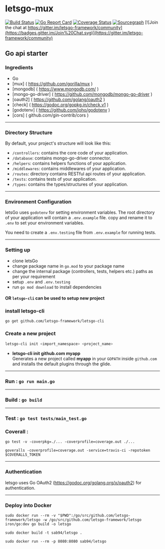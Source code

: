 # letsgo-mux
[![Build Status](https://travis-ci.org/letsgo-framework/letsgo.svg?branch=master)](https://travis-ci.org/letsgo-framework/letsgo)
[![Go Report Card](https://goreportcard.com/badge/github.com/letsgo-framework/letsgo)](https://goreportcard.com/report/github.com/letsgo-framework/letsgo)
[![Coverage Status](https://coveralls.io/repos/github/letsgo-framework/letsgo/badge.svg?branch=master)](https://coveralls.io/github/letsgo-framework/letsgo?branch=master)
[![Sourcegraph](https://sourcegraph.com/github.com/letsgo-framework/letsgo/-/badge.svg)](https://sourcegraph.com/github.com/letsgo-framework/letsgo?badge)
[![Join the chat at https://gitter.im/letsgo-framework/community](https://badges.gitter.im/Join%20Chat.svg)](https://gitter.im/letsgo-framework/community)

## Go api starter
### Ingredients

- Go
- [mux] ( https://github.com/gorilla/mux )
- [mongodb] ( https://www.mongodb.com/ )
- [mongo-go-driver] ( https://github.com/mongodb/mongo-go-driver )
- [oauth2] ( https://github.com/golang/oauth2 )
- [check] ( https://godoc.org/gopkg.in/check.v1 )
- [godotenv] ( https://github.com/joho/godotenv )
- [cors] ( github.com/gin-contrib/cors )
***
### Directory Structure

By default, your project's structure will look like this:

- `/controllers`: contains the core code of your application.
- `/database`: contains mongo-go-driver connector.
- `/helpers`: contains helpers functions of your application.
- `/middlewares`: contains middlewares of your application.
- `/routes`: directory contains RESTful api routes of your application.
- `/tests`: contains tests of your application.
- `/types`: contains the types/structures of your application.
***
### Environment Configuration

letsGo uses `godotenv` for setting environment variables. The root directory of your application will contain a `.env.example` file.
copy and rename it to `.env` to set your environment variables.

You need to create a `.env.testing` file from `.env.example` for running tests.
***
### Setting up

- clone letsGo
- change package name in `go.mod` to your package name
- change the internal package (controllers, tests, helpers etc.) paths as per your requirement
- setup `.env` and `.env.testing`
- run `go mod download` to install dependencies

#### OR `letsgo-cli` can be used to setup new project

### install letsgo-cli
```
go get github.com/letsgo-framework/letsgo-cli
```


### Create a new project

```bash
letsgo-cli init <import_namespace> <project_name>
```

- **letsgo-cli init github.com myapp**<br/>
  Generates a new project called **myapp** in your `GOPATH` inside `github.com` and installs the default plugins through the glide.
***
### Run : ```go run main.go```
***
### Build : ```go build```
***
### Test : ```go test tests/main_test.go```

### Coverall :
```
go test -v -coverpkg=./... -coverprofile=coverage.out ./...

goveralls -coverprofile=coverage.out -service=travis-ci -repotoken $COVERALLS_TOKEN
```
***
### Authentication

letsgo uses Go OAuth2 (https://godoc.org/golang.org/x/oauth2) for authentication.
***

### Deploy into Docker

```
sudo docker run --rm -v "$PWD":/go/src/github.com/letsgo-framework/letsgo -w /go/src/github.com/letsgo-framework/letsgo iron/go:dev go build -o letsgo
```
```
sudo docker build -t sab94/letsgo .
```
```
sudo docker run --rm -p 8080:8080 sab94/letsgo
```
